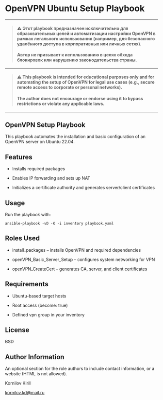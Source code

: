 # OpenVPN Ubuntu Setup Playbook
---
> #### **⚠️ Этот playbook предназначен исключительно для образовательных целей и автоматизации настройки OpenVPN в рамках легального использования (например, для безопасного удалённого доступа в корпоративных или личных сетях).**
> #### **Автор не призывает к использованию в целях обхода блокировок или нарушению законодательства страны.**
---
> #### **⚠️ This playbook is intended for educational purposes only and for automating the setup of OpenVPN for legal use cases (e.g., secure remote access to corporate or personal networks).**
> #### **The author does not encourage or endorse using it to bypass restrictions or violate any applicable laws.**
---
OpenVPN Setup Playbook
----------------------
This playbook automates the installation and basic configuration of an OpenVPN server on Ubuntu 22.04.

Features
--------
- Installs required packages

- Enables IP forwarding and sets up NAT

- Initializes a certificate authority and generates server/client certificates

Usage
-----
Run the playbook with:
```
ansible-playbook -vD -K -i inventory playbook.yaml
```

Roles Used
----------

- install_packages – installs OpenVPN and required dependencies

- openVPN_Basic_Server_Setup – configures system networking for VPN

- openVPN_CreateCert – generates CA, server, and client certificates

Requirements
------------
- Ubuntu-based target hosts

- Root access (become: true)

- Defined vpn group in your inventory

License
-------

BSD

Author Information
------------------

An optional section for the role authors to include contact information, or a website (HTML is not allowed).

Kornilov Kirill

kornilov.kd@mail.ru
